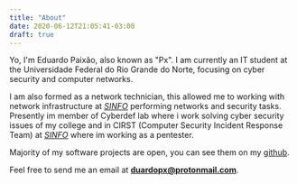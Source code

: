```yaml
---
title: "About"
date: 2020-06-12T21:05:41-03:00
draft: true
---
```


Yo, I'm Eduardo Paixão, also known as "Px". I am currently an IT student at the Universidade Federal do Rio Grande do Norte, focusing on cyber security and computer networks.

I am also formed as a network technician, this allowed me to working with network infrastructure at [_SINFO_](https://info.ufrn.br/) performing networks and security tasks. Presently im member of Cyberdef lab where i work solving cyber security issues of my college and in CIRST (Computer Security Incident Response Team) at [_SINFO_](https://info.ufrn.br/) where im working as a pentester.

Majority of my software projects are open, you can see them on my [github](https://github.com/duardopx/).

Feel free to send me an email at **duardopx@protonmail.com**.
